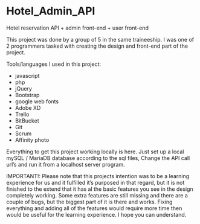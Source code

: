 # Hotel_Admin_API
Hotel reservation API + admin front-end + user front-end

This project was done by a group of 5 in the same traineeship.
I was one of 2 programmers tasked with creating the design and front-end part of the project.


Tools/languages I used in this project:
- javascript
- php
- jQuery
- Bootstrap
- google web fonts
- Adobe XD
- Trello
- BitBucket
- Git
- Scrum
- Affinity photo


Everything to get this project working locally is here. 
Just set up a local mySQL / MariaDB database according to the sql files,
Change the API call url’s and run it from a localhost server program.


IMPORTANT!:
Please note that this projects intention was to be a learning experience for us and it fulfilled it’s purposed in that regard,
but it is not finished to the extend that it has al the basic features you see in the design completely working.
Some extra features are still missing and there are a couple of bugs, but the biggest part of it is there and works.
Fixing everything and adding all of the features would require more time then would be useful for the learning experience.
I hope you can understand.
